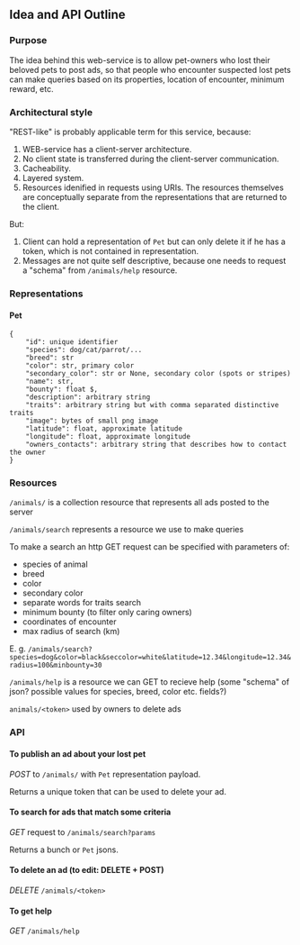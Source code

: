 ## Idea and API Outline

### Purpose

The idea behind this web-service is to allow pet-owners who lost their beloved pets to post ads, so that people who encounter suspected lost pets can make queries based on its properties, location of encounter, minimum reward, etc.

### Architectural style

"REST-like" is probably applicable term for this service, because:

1. WEB-service has a client-server architecture.
2. No client state is transferred during the client-server communication.
3. Cacheability.
4. Layered system.
4. Resources idenified in requests using URIs. The resources themselves are conceptually separate from the representations that are returned to the client.

But:

1. Client can hold a representation of `Pet` but can only delete it if he has a token, which is not contained in representation.
2. Messages are not quite self descriptive, because one needs to request a "schema" from `/animals/help` resource.

### Representations

#### Pet

```
{
	"id": unique identifier
	"species": dog/cat/parrot/...
	"breed": str
	"color": str, primary color
	"secondary_color": str or None, secondary color (spots or stripes)
	"name": str,
	"bounty": float $,
	"description": arbitrary string
	"traits": arbitrary string but with comma separated distinctive traits
	"image": bytes of small png image
	"latitude": float, approximate latitude
	"longitude": float, approximate longitude
	"owners_contacts": arbitrary string that describes how to contact the owner
}
```

### Resources

`/animals/` is a collection resource that represents all ads posted to the server

`/animals/search` represents a resource we use to make queries

To make a search an http GET request can be specified with parameters of:
- species of animal
- breed
- color
- secondary color
- separate words for traits search
- minimum bounty (to filter only caring owners)
- coordinates of encounter
- max radius of search (km)

E. g. `/animals/search?species=dog&color=black&seccolor=white&latitude=12.34&longitude=12.34&radius=100&minbounty=30`

`/animals/help` is a resource we can GET to recieve help (some "schema" of json? possible values for species, breed, color etc. fields?)

`animals/<token>` used by owners to delete ads

### API

#### To publish an ad about your lost pet

*POST* to `/animals/` with `Pet` representation payload.

Returns a unique token that can be used to delete your ad.

#### To search for ads that match some criteria

*GET* request to `/animals/search?params`

Returns a bunch or `Pet` jsons.

#### To delete an ad (to edit: DELETE + POST)

*DELETE* `/animals/<token>`

#### To get help

*GET* `/animals/help`
